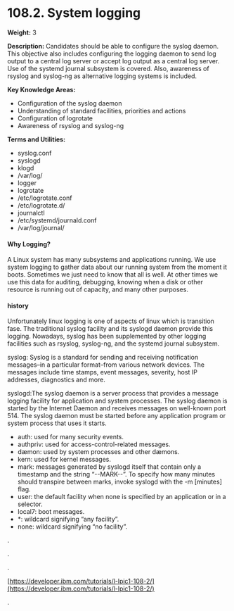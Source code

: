 # 108.2. System logging

**Weight:** 3

**Description:** Candidates should be able to configure the syslog daemon. This objective also includes configuring the logging daemon to send log output to a central log server or accept log output as a central log server. Use of the systemd journal subsystem is covered. Also, awareness of rsyslog and syslog-ng as alternative logging systems is included.

**Key Knowledge Areas:**

* Configuration of the syslog daemon
* Understanding of standard facilities, priorities and actions
* Configuration of logrotate
* Awareness of rsyslog and syslog-ng

**Terms and Utilities:**

* syslog.conf
* syslogd
* klogd
* /var/log/
* logger
* logrotate
* /etc/logrotate.conf
* /etc/logrotate.d/
* journalctl
* /etc/systemd/journald.conf
* /var/log/journal/

#### Why Logging?

A Linux system has many subsystems and applications running. We use system logging to gather data about our running system from the moment it boots. Sometimes we just need to know that all is well. At other times we use this data for auditing, debugging, knowing when a disk or other resource is running out of capacity, and many other purposes. 

#### history 

Unfortunately linux logging is one of aspects of linux which is transition fase. The traditional syslog facility and its syslogd daemon provide this logging. Nowadays, syslog has been supplemented by other logging facilities such as rsyslog, syslog-ng, and the systemd journal subsystem.



syslog: Syslog is a standard for sending and receiving notification messages–in a particular format–from various network devices. The messages include time stamps, event messages, severity, host IP addresses, diagnostics and more.

syslogd:The syslog daemon is a server process that provides a message logging facility for application and system processes. The syslog daemon is started by the Internet Daemon and receives messages on well-known port 514. The syslog daemon must be started before any application program or system process that uses it starts.



* auth: used for many security events.
* authpriv: used for access-control-related messages.
* dæmon: used by system processes and other dæmons.
* kern: used for kernel messages.
* mark: messages generated by syslogd itself that contain only a timestamp and the string “--MARK--”. To specify how many minutes should transpire between marks, invoke syslogd with the -m \[minutes\] flag.
* user: the default facility when none is specified by an application or in a selector.
* local7: boot messages.
* \*: wildcard signifying “any facility”.
* none: wildcard signifying “no facility”.





.

.

.

[https://developer.ibm.com/tutorials/l-lpic1-108-2/](https://developer.ibm.com/tutorials/l-lpic1-108-2/)

.

